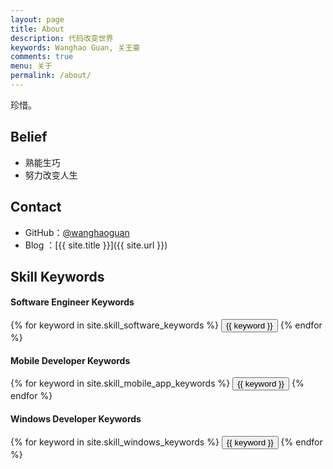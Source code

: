 ```yaml
---
layout: page
title: About
description: 代码改变世界
keywords: Wanghao Guan, 关王豪
comments: true
menu: 关于
permalink: /about/
---
```


珍惜。

## Belief

* 熟能生巧
* 努力改变人生

## Contact

* GitHub：[@wanghaoguan](https://github.com/wanghaoguan)
* Blog	：[{{ site.title }}]({{ site.url }})


## Skill Keywords

#### Software Engineer Keywords
<div class="btn-inline">
    {% for keyword in site.skill_software_keywords %}
    <button class="btn btn-outline" type="button">{{ keyword }}</button>
    {% endfor %}
</div>

#### Mobile Developer Keywords
<div class="btn-inline">
    {% for keyword in site.skill_mobile_app_keywords %}
    <button class="btn btn-outline" type="button">{{ keyword }}</button>
    {% endfor %}
</div>

#### Windows Developer Keywords
<div class="btn-inline">
    {% for keyword in site.skill_windows_keywords %}
    <button class="btn btn-outline" type="button">{{ keyword }}</button>
    {% endfor %}
</div>
